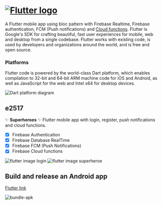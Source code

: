 # [![Flutter logo][]][flutter.dev]

A Flutter mobile app using bloc pattern with Firebase Realtime, Firebase authentication, FCM (Push notifications) and [Cloud functions]. Flutter is Google's SDK for crafting beautiful, fast user experiences for mobile, web and desktop from a single codebase. Flutter works with existing
code, is used by developers and organizations around the world, and is free
and open source.

### Platforms

Flutter code is powered by the world-class Dart platform, which enables
compilation to 32-bit and 64-bit ARM machine code for iOS and Android, as well
as JavaScript for the web and Intel x64 for desktop devices.

![Dart platform diagram][]

## e2517

:sparkles: **Superheroes** :sparkles:
Flutter mobile app with login, register, push notifications and cloud functions.
- [x] Firebase Authentication
- [x] Firebase Database RealTime
- [x] Firebase FCM (Push Notifications)
- [x] Firebase Cloud functions

![flutter image login][] ![flutter image superheroe][]

## Build and release an Android app

[Flutter link]

![bundle-apk][]

[flutter logo]: https://raw.githubusercontent.com/flutter/website/master/src/_assets/image/flutter-lockup.png
[flutter.dev]: https://flutter.dev
[dart platform diagram]: https://github.com/flutter/website/blob/master/src/images/homepage/dart-diagram-small.png
[cloud functions]: https://github.com/E2517/e2517CloudFunctions
[flutter image login]: http://achoweb.es/wp-content/uploads/2020/06/login.png
[flutter image superheroe]: http://achoweb.es/wp-content/uploads/2020/06/superheroe.png
[bundle-apk]: http://achoweb.es/wp-content/uploads/2020/06/apk.jpg
[Flutter link]: https://flutter.dev/docs/deployment/android
